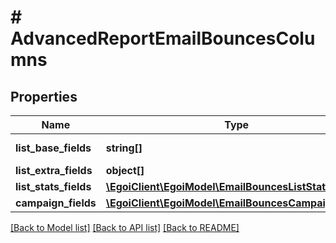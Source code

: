 # # AdvancedReportEmailBouncesColumns

## Properties

Name | Type | Description | Notes
------------ | ------------- | ------------- | -------------
**list_base_fields** | **string[]** | Array of base fields | 
**list_extra_fields** | **object[]** |  | 
**list_stats_fields** | [**\EgoiClient\EgoiModel\EmailBouncesListStatsFields**](EmailBouncesListStatsFields.md) |  | 
**campaign_fields** | [**\EgoiClient\EgoiModel\EmailBouncesCampaignFields**](EmailBouncesCampaignFields.md) |  | 

[[Back to Model list]](../../README.md#documentation-for-models) [[Back to API list]](../../README.md#documentation-for-api-endpoints) [[Back to README]](../../README.md)


